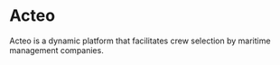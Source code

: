 # Acteo
Acteo is a dynamic platform that facilitates crew selection by maritime management companies.
